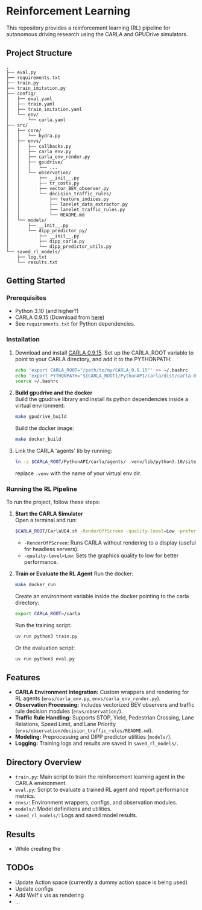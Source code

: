 # Reinforcement Learning

This repository provides a reinforcement learning (RL) pipeline for autonomous driving research using the CARLA and GPUDrive simulators.

## Project Structure

```
.
├── eval.py
├── requirements.txt
├── train.py
├── train_imitation.py
├── config/
│   ├── eval.yaml
│   ├── train.yaml
│   ├── train_imitation.yaml
│   └── env/
│       └── carla.yaml
├── src/
│   ├── core/
│   │   └── hydra.py
│   ├── envs/
│   │   ├── callbacks.py
│   │   ├── carla_env.py
│   │   ├── carla_env_render.py
│   │   ├── gpudrive/
│   │   │   └── ...
│   │   └── observation/
│   │       ├── __init__.py
│   │       ├── tr_costs.py
│   │       ├── vector_BEV_observer.py
│   │       └── decision_traffic_rules/
│   │           ├── feature_indices.py
│   │           ├── lanelet_data_extractor.py
│   │           ├── lanelet_traffic_rules.py
│   │           └── README.md
│   └── models/
│       ├── __init__.py
│       └── dipp_predictor_py/
│           ├── __init__.py
│           ├── dipp_carla.py
│           └── dipp_predictor_utils.py
└── saved_rl_models/
    ├── log.txt
    └── results.txt
```

## Getting Started

### Prerequisites

- Python 3.10 (and higher?)
- CARLA 0.9.15 (Download from [here](https://github.com/carla-simulator/carla/releases/tag/0.9.15/))
- See `requirements.txt` for Python dependencies.

### Installation

1. Download and install [CARLA 0.9.15](https://github.com/carla-simulator/carla/releases/tag/0.9.15/). Set up the CARLA_ROOT variable to point to your CARLA directory, and add it to the PYTHONPATH:
    ```bash
    echo 'export CARLA_ROOT="/path/to/my/CARLA_0.9.15"' >> ~/.bashrc
    echo 'export PYTHONPATH="${CARLA_ROOT}/PythonAPI/carla/dist/carla-0.9.14-py3.7-linux-x86_64.egg"' >> ~/.bashrc
    source ~/.bashrc
    ```
2. **Build gpudrive and the docker**  
   Build the gpudrive library and install its python dependencies inside a virtual environment:
    ```bash
    make gpudrive_build
    ```
   Build the docker image:
    ```bash
    make docker_build
    ```


3. Link the CARLA 'agents' lib by running:

    ```bash
    ln -s $CARLA_ROOT/PythonAPI/carla/agents/ .venv/lib/python3.10/site-packages/
    ```

    replace `.venv` with the name of your virtual env dir.


### Running the RL Pipeline

To run the project, follow these steps:

1. **Start the CARLA Simulator**  
    Open a terminal and run:
    ```bash
    $CARLA_ROOT/CarlaUE4.sh -RenderOffScreen -quality-level=Low -prefernvidia
    ```
    - `-RenderOffScreen`: Runs CARLA without rendering to a display (useful for headless servers).
    - `-quality-level=Low`: Sets the graphics quality to low for better performance.

2. **Train or Evaluate the RL Agent**
    Run the docker:
    ```bash
    make docker_run
    ```
    Create an environment variable inside the docker pointing to the carla directory:
    ```bash
    export CARLA_ROOT=/carla
    ```
    Run the training script:
    ```bash
    uv run python3 train.py
    ```
    Or the evaluation script:
    ```bash
    uv run python3 eval.py
    ```

## Features

- **CARLA Environment Integration:** Custom wrappers and rendering for RL agents (`envs/carla_env.py`, `envs/carla_env_render.py`).
- **Observation Processing:** Includes vectorized BEV observers and traffic rule decision modules (`envs/observation/`).
- **Traffic Rule Handling:** Supports STOP, Yield, Pedestrian Crossing, Lane Relations, Speed Limit, and Lane Priority (`envs/observation/decision_traffic_rules/README.md`).
- **Modeling:** Preprocessing and DIPP predictor utilities (`models/`).
- **Logging:** Training logs and results are saved in `saved_rl_models/`.

## Directory Overview
- `train.py`: Main script to train the reinforcement learning agent in the CARLA environment.
- `eval.py`: Script to evaluate a trained RL agent and report performance metrics.
- `envs/`: Environment wrappers, configs, and observation modules.
- `models/`: Model definitions and utilities.
- `saved_rl_models/`: Logs and saved model results.

## Results

- While creating the 

## TODOs

- Update Action space (currently a dummy action space is being used)
- Update configs
- Add Welf's vis as rendering
- ...